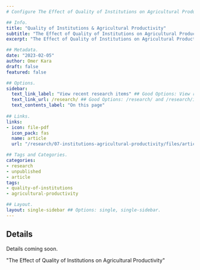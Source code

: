 ```yaml
---
# Configure The Effect of Quality of Institutions on Agricultural Productivity Page.

## Info.
title: "Quality of Institutions & Agricultural Productivity"
subtitle: "The Effect of Quality of Institutions on Agricultural Productivity"
excerpt: "The Effect of Quality of Institutions on Agricultural Productivity" ## Shown on the Research Main Page, but does not shown on the Research Page.

## Metadata.
date: "2023-02-05"
author: Omer Kara
draft: false
featured: false

## Options.
sidebar:
  text_link_label: "View recent research items" ## Good Options: View recent research items and Subscribe via RSS.
  text_link_url: /research/ ## Good Options: /research/ and /research/index.xml.
  text_contents_label: "On this page"
 
## Links.
links:
- icon: file-pdf
  icon_pack: fas
  name: article
  url: "/research/07-institutions-agricultural-productivity/files/article.pdf"

## Tags and Categories.
categories:
- research
- unpublished
- article
tags:
- quality-of-institutions
- agricultural-productivity

## Layout.
layout: single-sidebar ## Options: single, single-sidebar.
---
```




## Details
Details coming soon.

"The Effect of Quality of Institutions on Agricultural Productivity"
